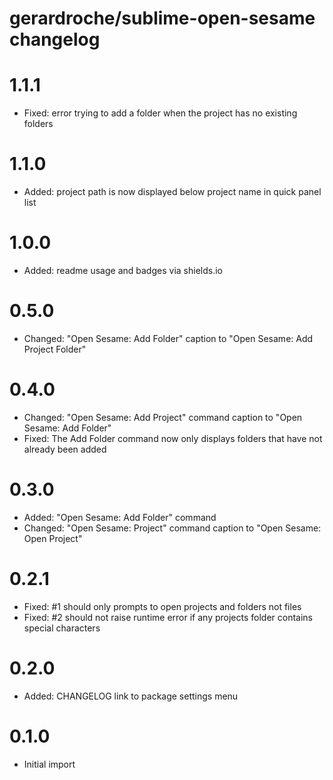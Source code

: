 # gerardroche/sublime-open-sesame changelog

# 1.1.1

* Fixed: error trying to add a folder when the project has no existing folders

# 1.1.0

* Added: project path is now displayed below project name in quick panel list

# 1.0.0

* Added: readme usage and badges via shields.io

# 0.5.0

* Changed: "Open Sesame: Add Folder" caption to "Open Sesame: Add Project Folder"

# 0.4.0

* Changed: "Open Sesame: Add Project" command caption to "Open Sesame: Add Folder"
* Fixed: The Add Folder command now only displays folders that have not already been added

# 0.3.0

* Added: "Open Sesame: Add Folder" command
* Changed: "Open Sesame: Project" command caption to "Open Sesame: Open Project"

# 0.2.1

* Fixed: #1 should only prompts to open projects and folders not files
* Fixed: #2 should not raise runtime error if any projects folder contains special characters

# 0.2.0

* Added: CHANGELOG link to package settings menu

# 0.1.0

* Initial import
